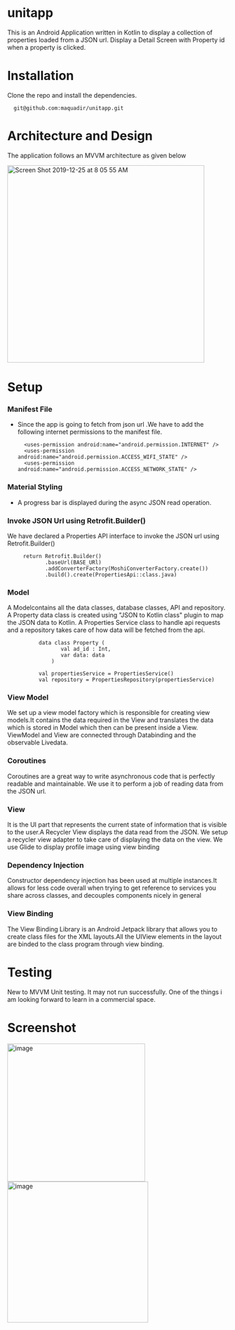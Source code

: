 # unitapp
This is an Android Application written in Kotlin to display a collection of properties loaded from a JSON url. Display a Detail Screen with Property id when a property is clicked.

# Installation
Clone the repo and install the dependencies.

      git@github.com:maquadir/unitapp.git

# Architecture and Design
The application follows an MVVM architecture as given below

<img width="449" alt="Screen Shot 2019-12-25 at 8 05 55 AM" src="https://user-images.githubusercontent.com/19331629/71425127-6ca3cc00-26ed-11ea-98b5-a344b54b7050.png">

# Setup
### Manifest File
- Since the app is going to fetch from json url .We have to add the following internet permissions to the manifest file.
    
        <uses-permission android:name="android.permission.INTERNET" />
        <uses-permission android:name="android.permission.ACCESS_WIFI_STATE" />
        <uses-permission android:name="android.permission.ACCESS_NETWORK_STATE" />

### Material Styling
- A progress bar is displayed during the async JSON read operation.

### Invoke JSON Url using Retrofit.Builder()
We have declared a Properties API interface to invoke the JSON url using Retrofit.Builder()

         return Retrofit.Builder()
                .baseUrl(BASE_URl)
                .addConverterFactory(MoshiConverterFactory.create())
                .build().create(PropertiesApi::class.java)

### Model
A Modelcontains all the data classes, database classes, API and repository.
A Property data class is created using "JSON to Kotlin class" plugin to map the JSON data to Kotlin. A Properties Service class to handle api requests and a repository takes care of how data will be fetched from the api.
              
              data class Property (
                     val ad_id : Int,
                     var data: data
                  )
                  
              val propertiesService = PropertiesService()
              val repository = PropertiesRepository(propertiesService)

### View Model
We set up a view model factory which is responsible for creating view models.It contains the data required in the View and translates the data which is stored in Model which then can be present inside a View. ViewModel and View are connected through Databinding and the observable Livedata.

### Coroutines
Coroutines are a great way to write asynchronous code that is perfectly readable and maintainable. We use it to perform a job of reading data from the JSON url.

### View
It is the UI part that represents the current state of information that is visible to the user.A Recycler View displays the data read from the JSON. We setup a recycler view adapter to take care of displaying the data on the view.
We use Glide to display profile image using view binding

### Dependency Injection
Constructor dependency injection has been used at multiple instances.It allows for less code overall when trying to get reference to services you share across classes, and decouples components nicely in general

### View Binding
The View Binding Library is an Android Jetpack library that allows you to create class files for the XML layouts.All the UIView elements in the layout are binded to the class program through view binding.

# Testing
New to MVVM Unit testing. It may not run successfully. One of the things i am looking forward to learn in a commercial space.

# Screenshot

<img width="314" alt="image" src="https://user-images.githubusercontent.com/19331629/165742648-09d4e84d-0bbc-4353-97c3-ad34c8674e97.png">

<img width="321" alt="image" src="https://user-images.githubusercontent.com/19331629/165748603-fcb63536-fa9b-4c40-a077-4c68ac14ceec.png">


